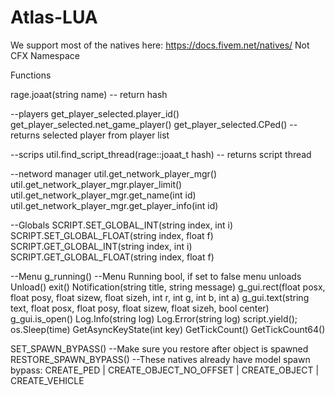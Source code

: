 # Atlas-LUA

We support most of the natives here: https://docs.fivem.net/natives/
Not CFX Namespace

Functions


rage.joaat(string name)
-- return hash


--players
get_player_selected.player_id()
get_player_selected.net_game_player()
get_player_selected.CPed()
-- returns selected player from player list


--scrips
util.find_script_thread(rage::joaat_t hash)
-- returns script thread


--netword manager
util.get_network_player_mgr()
util.get_network_player_mgr.player_limit()
util.get_network_player_mgr.get_name(int id)
util.get_network_player_mgr.get_player_info(int id)



--Globals
SCRIPT.SET_GLOBAL_INT(string index, int i)
SCRIPT.SET_GLOBAL_FLOAT(string index, float f)
SCRIPT.GET_GLOBAL_INT(string index, int i)
SCRIPT.GET_GLOBAL_FLOAT(string index, float f)



--Menu
g_running() --Menu Running bool, if set to false menu unloads
Unload()
exit()
Notification(string title, string message)
g_gui.rect(float posx, float posy, float sizew, float sizeh, int r, int g, int b, int a)
g_gui.text(string text, float posx, float posy, float sizew, float sizeh, bool center)
g_gui.is_open()
Log.Info(string log)
Log.Error(string log)
script.yield();
os.Sleep(time)
GetAsyncKeyState(int key)
GetTickCount()
GetTickCount64()



SET_SPAWN_BYPASS() --Make sure you restore after object is spawned
RESTORE_SPAWN_BYPASS()
--These natives already have model spawn bypass: 
    CREATE_PED | CREATE_OBJECT_NO_OFFSET | CREATE_OBJECT | CREATE_VEHICLE
